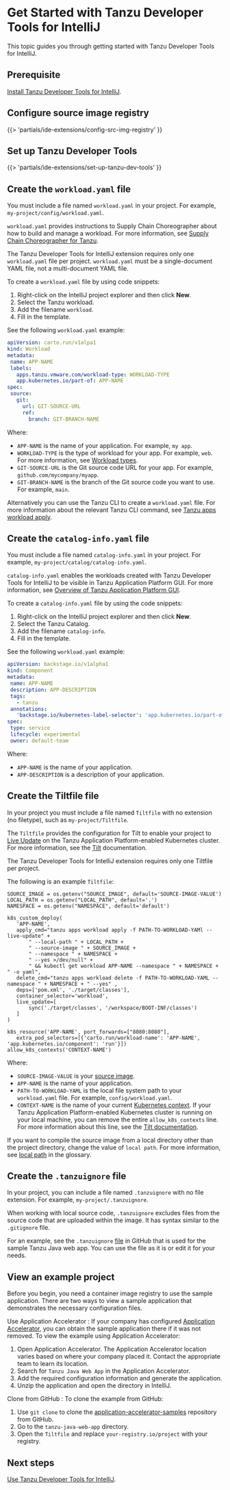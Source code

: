 # Get Started with Tanzu Developer Tools for IntelliJ

This topic guides you through getting started with Tanzu Developer Tools for IntelliJ.

## <a id="prereqs"></a> Prerequisite

[Install Tanzu Developer Tools for IntelliJ](install.hbs.md).

## <a id="config-src-img-registry"></a> Configure source image registry

{{> 'partials/ide-extensions/config-src-img-registry' }}

## <a id="set-up-tanzu-dev-tools"></a> Set up Tanzu Developer Tools

{{> 'partials/ide-extensions/set-up-tanzu-dev-tools' }}

## <a id="create-workload-yaml"></a> Create the `workload.yaml` file

You must include a file named `workload.yaml` in your project.
For example, `my-project/config/workload.yaml`.

`workload.yaml` provides instructions to Supply Chain Choreographer about how to build and manage
a workload.
For more information, see [Supply Chain Choreographer for Tanzu](../scc/about.hbs.md).

The Tanzu Developer Tools for IntelliJ extension requires only one `workload.yaml` file per project.
`workload.yaml` must be a single-document YAML file, not a multi-document YAML file.

To create a `workload.yaml` file by using code snippets:

1. Right-click on the IntelliJ project explorer and then click **New**.
2. Select the Tanzu workload.
3. Add the filename `workload`.
4. Fill in the template.

See the following `workload.yaml` example:

```yaml
apiVersion: carto.run/v1alpa1
kind: Workload
metadata:
 name: APP-NAME
 labels:
   apps.tanzu.vmware.com/workload-type: WORKLOAD-TYPE
   app.kubernetes.io/part-of: APP-NAME
spec:
 source:
   git:
     url: GIT-SOURCE-URL
     ref:
       branch: GIT-BRANCH-NAME
```

Where:

- `APP-NAME` is the name of your application. For example, `my app`.
- `WORKLOAD-TYPE` is the type of workload for your app. For example, `web`.
  For more information, see [Workload types](../workloads/workload-types.hbs.md).
- `GIT-SOURCE-URL` is the Git source code URL for your app. For example, `github.com/mycompany/myapp`.
- `GIT-BRANCH-NAME` is the branch of the Git source code you want to use. For example, `main`.

Alternatively you can use the Tanzu CLI to create a `workload.yaml` file.
For more information about the relevant Tanzu CLI command, see
[Tanzu apps workload apply](../cli-plugins/apps/command-reference/workload_create_update_apply.hbs.md).

## <a id="create-catalog-info-yaml"></a> Create the `catalog-info.yaml` file

You must include a file named `catalog-info.yaml` in your project.
For example, `my-project/catalog/catalog-info.yaml`.

`catalog-info.yaml` enables the workloads created with Tanzu Developer Tools for IntelliJ to be
visible in Tanzu Application Platform GUI.
For more information, see [Overview of Tanzu Application Platform GUI](../tap-gui/about.hbs.md).

To create a `catalog-info.yaml` file by using the code snippets:

1. Right-click on the IntelliJ project explorer and then click **New**.
2. Select the Tanzu Catalog.
3. Add the filename `catalog-info`.
4. Fill in the template.

See the following `workload.yaml` example:

```yaml
apiVersion: backstage.io/v1alpha1
kind: Component
metadata:
 name: APP-NAME
 description: APP-DESCRIPTION
 tags:
   - tanzu
 annotations:
   'backstage.io/kubernetes-label-selector': 'app.kubernetes.io/part-of=APP-NAME'
spec:
 type: service
 lifecycle: experimental
 owner: default-team
```

Where:

- `APP-NAME` is the name of your application.
- `APP-DESCRIPTION` is a description of your application.

## <a id="create-tiltfile"></a> Create the Tiltfile file

In your project you must include a file named `Tiltfile` with no extension (no filetype), such as
`my-project/Tiltfile`.

The `Tiltfile` provides the configuration for Tilt to enable your project to
[Live Update](glossary.hbs.md#live-update) on the Tanzu Application Platform-enabled Kubernetes
cluster.
For more information, see the [Tilt](https://docs.tilt.dev/) documentation.

The Tanzu Developer Tools for IntelliJ extension requires only one Tiltfile per project.

The following is an example `Tiltfile`:

```Tiltfile
SOURCE_IMAGE = os.getenv("SOURCE_IMAGE", default='SOURCE-IMAGE-VALUE')
LOCAL_PATH = os.getenv("LOCAL_PATH", default='.')
NAMESPACE = os.getenv("NAMESPACE", default='default')

k8s_custom_deploy(
   'APP-NAME',
   apply_cmd="tanzu apps workload apply -f PATH-TO-WORKLOAD-YAMl --live-update" +
       " --local-path " + LOCAL_PATH +
       " --source-image " + SOURCE_IMAGE +
       " --namespace " + NAMESPACE +
       " --yes >/dev/null" +
       " && kubectl get workload APP-NAME --namespace " + NAMESPACE + " -o yaml",
   delete_cmd="tanzu apps workload delete -f PATH-TO-WORKLOAD-YAML --namespace " + NAMESPACE + " --yes" ,
   deps=['pom.xml', './target/classes'],
   container_selector='workload',
   live_update=[
       sync('./target/classes', '/workspace/BOOT-INF/classes')
   ]
)

k8s_resource('APP-NAME', port_forwards=["8080:8080"],
   extra_pod_selectors=[{'carto.run/workload-name': 'APP-NAME', 'app.kubernetes.io/component': 'run'}])
allow_k8s_contexts('CONTEXT-NAME')
```

Where:

- `SOURCE-IMAGE-VALUE` is your [source image](glossary.hbs.md#source-image).
- `APP-NAME` is the name of your application.
- `PATH-TO-WORKLOAD-YAML` is the local file system path to your `workload.yaml` file.
  For example, `config/workload.yaml`.
- `CONTEXT-NAME` is the name of your current
  [Kubernetes context](https://kubernetes.io/docs/tasks/access-application-cluster/configure-access-multiple-clusters/).
  If your Tanzu Application Platform-enabled Kubernetes cluster is running on your local machine,
  you can remove the entire `allow_k8s_contexts` line.
  For more information about this line, see the
  [Tilt documentation](https://docs.tilt.dev/api.html#api.allow_k8s_contexts).

If you want to compile the source image from a local directory other than the project directory,
change the value of `local path`.
For more information, see [local path](glossary.hbs.md#local-path) in the glossary.

## <a id="create-tanzuignore"></a> Create the `.tanzuignore` file

In your project, you can include a file named `.tanzuignore` with no file extension.
For example, `my-project/.tanzuignore`.

When working with local source code, `.tanzuignore` excludes files from the source code that are
uploaded within the image.
It has syntax similar to the `.gitignore` file.

For an example, see the `.tanzuignore`
[file](https://github.com/vmware-tanzu/application-accelerator-samples/blob/main/tanzu-java-web-app/.tanzuignore)
in GitHub that is used for the sample Tanzu Java web app.
You can use the file as it is or edit it for your needs.

## <a id="example-project"></a> View an example project

Before you begin, you need a container image registry to use the sample application.
There are two ways to view a sample application that demonstrates the necessary configuration files.

Use Application Accelerator
: If your company has configured
[Application Accelerator](../application-accelerator/about-application-accelerator.hbs.md),
you can obtain the sample application there if it was not removed.
To view the example using Application Accelerator:
  1. Open Application Accelerator. The Application Accelerator location varies based on where your
     company placed it. Contact the appropriate team to learn its location.
  2. Search for `Tanzu Java Web App` in the Application Accelerator.
  3. Add the required configuration information and generate the application.
  4. Unzip the application and open the directory in IntelliJ.

Clone from GitHub
: To clone the example from GitHub:
  1. Use `git clone` to clone the
     [application-accelerator-samples](https://github.com/vmware-tanzu/application-accelerator-samples)
     repository from GitHub.
  2. Go to the `tanzu-java-web-app` directory.
  3. Open the `Tiltfile` and replace `your-registry.io/project` with your registry.

## <a id="whats-next"></a> Next steps

[Use Tanzu Developer Tools for IntelliJ](using-the-extension.hbs.md).
